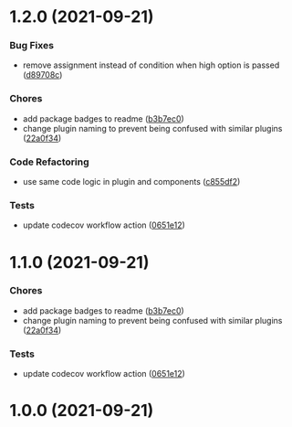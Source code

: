 <a name="1.2.0"></a>
# 1.2.0 (2021-09-21)

### Bug Fixes

* remove assignment instead of condition when high option is passed ([d89708c](https://github.com/tux-tn/videojs-http-quality-selector/commit/d89708c))

### Chores

* add package badges to readme ([b3b7ec0](https://github.com/tux-tn/videojs-http-quality-selector/commit/b3b7ec0))
* change plugin naming to prevent being confused with similar plugins ([22a0f34](https://github.com/tux-tn/videojs-http-quality-selector/commit/22a0f34))

### Code Refactoring

* use same code logic in plugin and components ([c855df2](https://github.com/tux-tn/videojs-http-quality-selector/commit/c855df2))

### Tests

* update codecov workflow action ([0651e12](https://github.com/tux-tn/videojs-http-quality-selector/commit/0651e12))

<a name="1.1.0"></a>
# 1.1.0 (2021-09-21)

### Chores

* add package badges to readme ([b3b7ec0](https://github.com/tux-tn/videojs-http-quality-selector/commit/b3b7ec0))
* change plugin naming to prevent being confused with similar plugins ([22a0f34](https://github.com/tux-tn/videojs-http-quality-selector/commit/22a0f34))

### Tests

* update codecov workflow action ([0651e12](https://github.com/tux-tn/videojs-http-quality-selector/commit/0651e12))

<a name="1.0.0"></a>
# 1.0.0 (2021-09-21)

